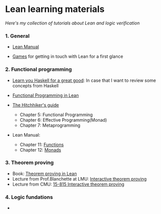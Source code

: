 # Lean learning materials
_Here's my collection of tutorials about Lean and logic verification_

### 1. General

* [Lean Manual](https://lean-lang.org/lean4/doc/print.html)
  
* [Games](https://adam.math.hhu.de/#/) for getting in touch with Lean for a first glance

### 2. Functional programming

* [Learn you Haskell for a great good](https://learnyouahaskell.com/chapters): In case that I want to review some concepts from Haskell

* [Functional Programming in Lean](https://lean-lang.org/functional_programming_in_lean/introduction.html)

* [The Hitchhiker's guide](https://github.com/blanchette/interactive_theorem_proving_2024/blob/main/hitchhikers_guide_2024_lmu_desktop.pdf)

  * Chapter 5: Functional Programming
  * Chapter 6: Effective Programming(Monad)
  * Chapter 7: Metaprogramming

* Lean Manual:
  * Chapter 11: [Functions](https://lean-lang.org/lean4/doc/functions.html)
  * Chapter 12: [Monads](https://lean-lang.org/lean4/doc/monads/intro.html)

### 3. Theorem proving
* Book: [Theorem proving in Lean](https://lean-lang.org/theorem_proving_in_lean4/title_page.html)
* Lecture from Prof.Blanchette at LMU: [Interactive theorem proving](https://github.com/blanchette/interactive_theorem_proving_2024)
* Lecture from CMU: [15-815 Interactive theorem proving](https://leanprover.github.io/cmu-15815-s15/index.html)

### 4. Logic fundations
* 
   
